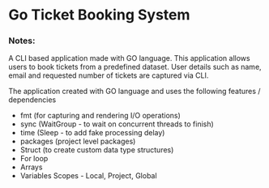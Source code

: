 #####

# Go Ticket Booking System

#####

### Notes:

A CLI based application made with GO language. This application allows users to book tickets from a predefined dataset. User details such as name, email and requested number of tickets are captured via CLI.

The application created with GO language and uses the following features / dependencies

- fmt (for capturing and rendering I/O operations)
- sync (WaitGroup - to wait on concurrent threads to finish)
- time (Sleep - to add fake processing delay)
- packages (project level packages)
- Struct (to create custom data type structures)
- For loop
- Arrays
- Variables Scopes - Local, Project, Global
